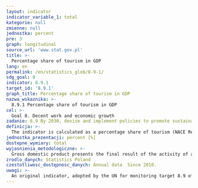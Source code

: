```yaml
---
layout: indicator
indicator_variable_1: total
kategorie: null
zmienne: null
jednostka: percent
pre: 3
graph: longitudinal
source_url: 'www.stat.gov.pl'
title: >-
  Percentage share of tourism in GDP
lang: en
permalink: /en/statistics_glob/8-9-1/
sdg_goal: 8
indicator: 8.9.1
target_id: '8.9.1'
graph_title: Percentage share of tourism in GDP
nazwa_wskaznika: >-
  8.9.1 Percentage share of tourism in GDP
cel: >-
  Goal 8. Decent work and economic growth
zadanie: 8.9 By 2030, devise and implement policies to promote sustainable tourism that creates jobs and promotes local culture and products
definicja: >-
  The indicator is calculated as a percentage share of tourism (NACE Rev.2. Division 79: "Travel agency, tour operator and other reservation service and related activities") in GDP.
jednostka_prezentacji: percent [%]
dostepne_wymiary: total
wyjasnienia_metodologiczne: >-
  Gross domestic product presents the final result of the activity of all entities of the national economy in a given year. GDP value can be calculated in three ways:- from the production side GDP is the sum of value added of all institutional sectors or all sections of the Polish Classification of Activities (PKD)of domestic production entities plus taxes less subsidies on products,- from the distribution side GDP is calculated as the sum of domestic demand, i.e. final consumption expenditure and gross capital formation as well as external balance of goods and services,- as the sum of uses in the total economy generation of income account (compensation of employees, taxes less subsidies on production and imports, gross operating surplus and mixed income of the total economy).Gross domestic product is calculated according to obligatory in the European Union countries principles of the European System of National and Regional Accounts (ESA 2010) and recommendations of the Eurostat.
zrodlo_danych: Statistics Poland
czestotliwosc_dostępnosc_danych: Annual data  Since 2010.
uwagi: >-
  An original indicator, adopted by the UN for monitoring target 8.9 of the Agenda 2030 is 8.9.1 Tourism direct GDP as a proportion of total GDP and in growth rate.
---
```

